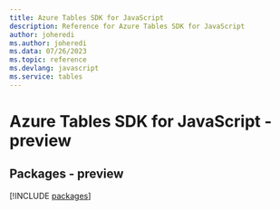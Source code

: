 ```yaml
---
title: Azure Tables SDK for JavaScript
description: Reference for Azure Tables SDK for JavaScript
author: joheredi
ms.author: joheredi
ms.data: 07/26/2023
ms.topic: reference
ms.devlang: javascript
ms.service: tables
---
```

# Azure Tables SDK for JavaScript - preview
## Packages - preview
[!INCLUDE [packages](tables-index.md)]